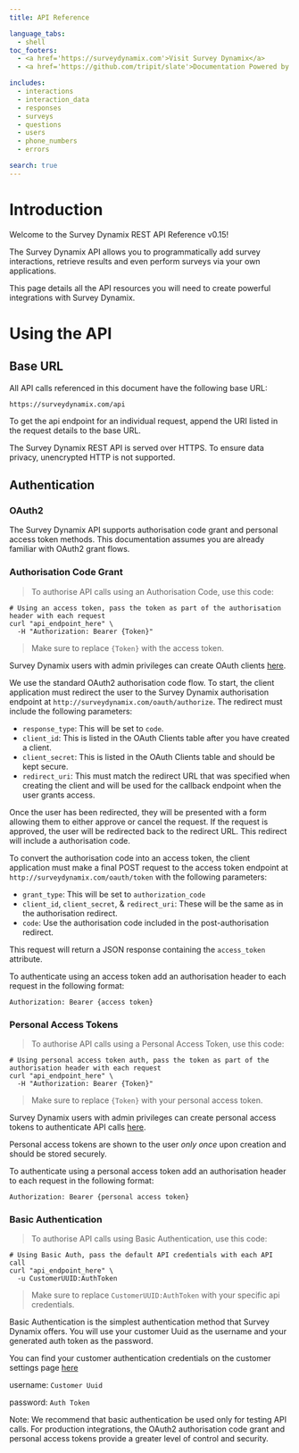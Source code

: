 ```yaml
---
title: API Reference

language_tabs:
  - shell
toc_footers:
  - <a href='https://surveydynamix.com'>Visit Survey Dynamix</a>
  - <a href='https://github.com/tripit/slate'>Documentation Powered by Slate</a>

includes:
  - interactions
  - interaction_data
  - responses
  - surveys
  - questions
  - users
  - phone_numbers
  - errors

search: true
---
```


# Introduction

Welcome to the Survey Dynamix REST API Reference v0.15!

The Survey Dynamix API allows you to programmatically add survey interactions, retrieve results and even perform surveys via your own applications.

This page details all the API resources you will need to create powerful integrations with Survey Dynamix.

# Using the API

## Base URL

All API calls referenced in this document have the following base URL:

`https://surveydynamix.com/api`

To get the api endpoint for an individual request, append the URI listed in the request details to the base URL.

The Survey Dynamix REST API is served over HTTPS. To ensure data privacy, unencrypted HTTP is not supported.

## Authentication

### OAuth2

The Survey Dynamix API supports authorisation code grant and personal access token methods. This documentation assumes you are already familiar with OAuth2 grant flows.

### Authorisation Code Grant

> To authorise API calls using an Authorisation Code, use this code:

```shell
# Using an access token, pass the token as part of the authorisation header with each request
curl "api_endpoint_here" \
  -H "Authorization: Bearer {Token}"
```

> Make sure to replace `{Token}` with the access token.

Survey Dynamix users with admin privileges can create OAuth clients [here](https://surveydynamix.com/customer_settings#tab_integrations).

We use the standard OAuth2 authorisation code flow. To start, the client application must redirect the user to the Survey Dynamix authorisation endpoint at `http://surveydynamix.com/oauth/authorize`. The redirect must include the following parameters:

* `response_type`: This will be set to `code`.
* `client_id`: This is listed in the OAuth Clients table after you have created a client.
* `client_secret`: This is listed in the OAuth Clients table and should be kept secure.
* `redirect_uri`: This must match the redirect URL that was specified when creating the client and will be used for the callback endpoint when the user grants access.

Once the user has been redirected, they will be presented with a form allowing them to either approve or cancel the request. If the request is approved, the user will be redirected back to the redirect URL. This redirect will include a authorisation code.

To convert the authorisation code into an access token, the client application must make a final POST request to the access token endpoint at `http://surveydynamix.com/oauth/token` with the following parameters:

* `grant_type`: This will be set to `authorization_code`
* `client_id`, `client_secret`, & `redirect_uri`: These will be the same as in the authorisation redirect.
* `code`: Use the authorisation code included in the post-authorisation redirect.

This request will return a JSON response containing the `access_token` attribute.

To authenticate using an access token add an authorisation header to each request in the following format:

`Authorization: Bearer {access token}`


### Personal Access Tokens

> To authorise API calls using a Personal Access Token, use this code:

```shell
# Using personal access token auth, pass the token as part of the authorisation header with each request
curl "api_endpoint_here" \
  -H "Authorization: Bearer {Token}"
```

> Make sure to replace `{Token}` with your  personal access token.

Survey Dynamix users with admin privileges can create personal access tokens to authenticate API calls [here](https://surveydynamix.com/customer_settings#tab_integrations).

Personal access tokens are shown to the user *only once* upon creation and should be stored securely.

To authenticate using a personal access token add an authorisation header to each request in the following format:

`Authorization: Bearer {personal access token}`


### Basic Authentication

> To authorise API calls using Basic Authentication, use this code:

```shell
# Using Basic Auth, pass the default API credentials with each API call
curl "api_endpoint_here" \
  -u CustomerUUID:AuthToken
```

> Make sure to replace `CustomerUUID:AuthToken` with your specific api credentials.

Basic Authentication is the simplest authentication method that Survey Dynamix offers. You will use your customer Uuid as the username and your generated auth token as the password.

You can find your customer authentication credentials on the customer settings page [here](https://surveydynamix.com/customer_settings#tab_customer-credentials)

username: `Customer Uuid`

password: `Auth Token`


<aside class="notice" >Note: We recommend that basic authentication be used only for testing API calls. For production integrations, the OAuth2 authorisation code grant and personal access tokens provide a greater level of control and security. </aside>